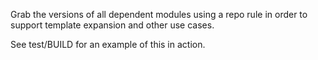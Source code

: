 Grab the versions of all dependent modules using a repo rule in order
to support template expansion and other use cases.

See test/BUILD for an example of this in action.
